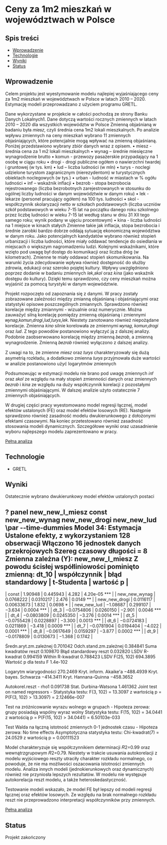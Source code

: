 # Ceny za 1m2 mieszkań w województwach w Polsce

## Spis treści
* [Wprowadzenie](#Wprowadzenie)
* [Technologie](#Technologie)
* [Wyniki](#Wyniki)
* [Status](#Status)

## Wprowadzenie
Celem projektu jest wyestymowanie modelu najlepiej wyjaśniającego ceny za 1m2 mieszkań w województwach w Polsce w latach 2010 – 2020. Estymację modeli przeprowadzano z użyciem programu GRETL.

Dane wykorzystane w projekcie w całości pochodzą ze strony Banku Danych Lokalnych1. Dane dotyczą wartości rocznych zmiennych w latach 2010 – 2020 dla wszystkich województw w Polsce
Zmienną objaśnianą w badaniu była 𝑚𝑖𝑒𝑠𝑧, czyli średnia cena 1m2 lokali mieszkalnych. Po analizie wpływu zmiennych na ceny mieszkań wybrano 11 zmiennych objaśniających, które potencjalnie mogą wpływać na zmienną objaśnianą. Poniżej przedstawiono wybrany zbiór danych wraz z opisem.
• miesz - średnia cena za 1 m2 lokali mieszkalnych
• wynag – średnie miesięczne wynagrodzenie brutto
• komun - przewozy pasażerskie przypadający na 1 osobę w ciągu roku
• drogi - drogi publiczne ogółem o nawierzchni twardej i gruntowej (w tys. km)
• lud – liczba ludności (w mln)
• turys - noclegi udzielone turystom zagranicznym (nierezydentom) w turystycznych obiektach noclegowych (w tys.)
• urban - ludność w miastach w % ogółu ludności
• inf – wskaźnik inflacji
• bezrob - stopa bezrobocia rejestrowanego (liczba bezrobotnych zarejestrowanych w stosunku do ogólnej liczby ludności w danym województwie w danym roku)
• lek - lekarze (personel pracujący ogółem) na 100 tys. ludności
• skol - współczynnik skolaryzacji netto w szkołach podstawowych (liczba uczniów szkół podstawowych w wieku 7-15 lat na początku danego roku szkolnego przez liczbę ludności w wieku 7-15 lat według stanu w dniu 31 XII tego samego roku; wynik podany w ujęciu procentowym)
• kina - liczba ludności na 1 miejsce w kinach stałych
Zmienne takie jak inflacja, stopa bezrobocia i średnie zarobki bardzo dobrze oddają sytuację ekonomiczną województwa w danym roku. Jako potencjalnych kandydatów wybrano również stopień urbanizacji i liczba ludności, które miały oddawać tendencje do osiedlania w miejscach o większym nagromadzeniu ludzi. Kolejnymi wskaźnikami, które wzięto pod uwagę był dostęp do komunikacji oraz liczba dróg (w kilometrach). Zmienne te miały oddawać stopień skomunikowania. Na warunki życia zdecydowanie wpływa również dostępność do służby zdrowia, edukacji oraz szeroko pojętej kultury. Wpływy uwzględniono poprzez dodanie w badaniu zmiennych 𝑙𝑒𝑘,𝑠𝑘𝑜𝑙 oraz 𝑘𝑖𝑛𝑎 (jako wskaźnik dostępu do kultury). Dzięki temu sprawdzono, czy ceny mieszkań można wyjaśnić za pomocą turystyki w danym województwie.

Projekt rozpoczęto od zapoznania się z danymi. W pracy zostały zobrazowane zależności między zmianną objaśnianą i objaśniającymi oraz statystyki opisowe poszczególnych zmiannych. Sprawdzono również korelacje między zmiannymi - wizualnie oraz numerycznie. Można zauważyć silną korelację pomiędzy zmienną objaśnianą i zmiennymi 𝑤𝑦𝑛𝑎𝑔,𝑘𝑜𝑚𝑢𝑛,𝑑𝑟𝑜𝑔𝑖,𝑙𝑢𝑑,𝑡𝑢𝑟𝑦𝑠,𝑙𝑒𝑘. Niestety zanotowano również niepożądane korelacje. Zmienna 𝑘𝑖𝑛𝑜 silnie korelowała ze zmiennymi 𝑤𝑦𝑛𝑎𝑔, 𝑘𝑜𝑚𝑢𝑛,𝑑𝑟𝑜𝑔𝑖 oraz 𝑙𝑢𝑑. Z tego powodów postanowiono wyłączyć ją z dalszej analizy. Podobnie zaobserwowano korelację między zmienną 𝑏𝑒𝑧𝑟𝑜𝑏, a zmienną wynagrodzenie. Zmienną 𝑏𝑒𝑧𝑟𝑜𝑏 również wyłączono z dalszej analizy.

Z uwagi na to, że zmienne 𝑚𝑖𝑒𝑠𝑧 oraz 𝑡𝑢𝑟𝑦𝑠 charakteryzowały się dużą asymetrią rozkładu, a dodatkowo zmienna 𝑡𝑢𝑟𝑦𝑠 przyjmowała duże wartości w analizie postanowiono użyć logarytmów zmiennych

Podsumowując w estymacji modelu nie brano pod uwagę zmiennych 𝑖𝑛𝑓 oraz 𝑠𝑘𝑜𝑙 ze względu na mały stopień zmienności danych oraz zmiennych 𝑏𝑒𝑧𝑟𝑜𝑏 i 𝑘𝑖𝑛𝑎 ze względu na duży współczynnik korelacji z pozostałymi zmiennymi objaśniającymi. W dalszej analizie użyto ostatecznie 7 zmiennych objaśniających.

W drugiej części pracy wyestomowano model regresji łącznej, model efektów ustalonych (FE) oraz model efektów losowych (RE). Następnie sprawdzono również zasadność modelu dwukierunkowego z dołożonymi efektami czasowymi. Na koniec przetestowano również zasadność stosowania modeli dynamicznych. Szczegółowe wyniki oraz uzasadnienie wyboru najlepszego modelu zaprezentowano w pracy. 

[Pełna analiza](https://github.com/Lukkud/Multidimensional_panel_data/blob/main/Lukasz_Chuchra_projekt.pdf)

## Technologie 
* GRETL

## Wyniki
Ostatecznie wybrano dwukierunkowy model efektów ustalonych postaci

? panel new_new_l_miesz const new_new_wynag new_new_drogi new_new_lud \par --time-dummies
Model 34: Estymacja Ustalone efekty, z wykorzystaniem 128 obserwacji
Włączono 16 jednostek danych przekrojowych
Szereg czasowy długości = 8
Zmienna zależna (Y): new_new_l_miesz
Z powodu ścisłej współliniowości pominięto zmienną: dt_10
| współczynnik | błąd standardowy | t-Studenta | wartość p |
--------------------------------------------------------------------
| const | 1.90948 | 0.445943 | 4.282 | 4.20e-05 *** |
| new_new_wynag | 0.0768222 | 0.0310217 | 2.476 | 0.0149 ** |
| new_new_drogi | 0.0116117 | 0.00633673 | 1.832 | 0.0698 * |
| new_new_lud | −1.08687 | 0.299107 | −3.634 | 0.0004 *** |
| dt_3 | −0.0754806 | 0.0260150 | −2.901 | 0.0046 *** |
| dt_4 | −0.0803809 | 0.0245350 | −3.276 | 0.0014 *** |
| dt_5 | −0.0755428 | 0.0228897 | −3.300 | 0.0013 *** |
| dt_6 | −0.0724183 | 0.0211869 | −3.418 | 0.0009 *** |
| dt_7 | −0.0781904 | 0.0194404 | −4.022 | 0.0001 *** |
| dt_8 | −0.0617649 | 0.0159297 | −3.877 | 0.0002 *** |
| dt_9 | −0.0178809 | 0.0130673 | −1.368 | 0.1742 |

Średn.aryt.zm.zależnej 0.701042 
Odch.stand.zm.zależnej 0.384841
Suma kwadratów reszt 0.109870 
Błąd standardowy reszt 0.032820
LSDV R-kwadrat 0.994159 Within R-kwadrat 0.788423
LSDV F(25, 102) 694.3895 Wartość p dla testu F 1.4e-102

Logarytm wiarygodności 270.2469 
Kryt. inform. Akaike'a −488.4939
Kryt. bayes. Schwarza −414.3411 
Kryt. Hannana-Quinna −458.3652

Autokorel.reszt - rho1 0.091738 Stat. Durbina-Watsona 1.461362
Joint test on named regressors -
Statystyka testu: F(3, 102) = 13.3097
z wartością p = P(F(3, 102) > 13.3097) = 2.12466e-007

Test na zróżnicowanie wyrazu wolnego w grupach -
Hipoteza zerowa: grupy posiadają wspólny wyraz wolny
Statystyka testu: F(15, 102) = 34.0441
z wartością p = P(F(15, 102) > 34.0441) = 6.50103e-033

Test Walda na łączną istotność zmiennych 0-1 jednostek czasu -
Hipoteza zerowa: No time effects
Asymptotyczna statystyka testu: Chi-kwadrat(7) = 24.0529
z wartością p = 0.00111523

Model charakteryzuje się współczynnikiem determinacji 𝑅2=0.99 oraz wewnątrzgrupowym 𝑅2=0.79. Niestety w trakcie usuwania autokorelacji z modelu wyjściowego reszty utraciły charakter rozkładu normalnego, co powoduje, że nie ma możliwości oszacowania istotności zmiennych modelu.
Analiza innych modeli (jednokierunkowych oraz dynamicznych) również nie przyniosła lepszych rezultatów.
W modelu nie występuje autokorelacja reszt modelu, a także heteroskedastyczność.

Testowanie modeli wskazało, że model FE był lepszy od modeli regresji łącznej oraz efektów losowych.
Ze względu na brak normalnego rozkładu reszt nie przeprowadzono interpretacji współczynników przy zmiennych.

[Pełna analiza](https://github.com/Lukkud/Multidimensional_panel_data/blob/main/Lukasz_Chuchra_projekt.pdf)

## Status
Projekt zakończony
